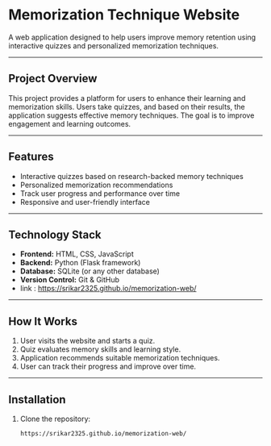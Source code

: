 
# Memorization Technique Website

A web application designed to help users improve memory retention using interactive quizzes and personalized memorization techniques.

---

## **Project Overview**
This project provides a platform for users to enhance their learning and memorization skills. Users take quizzes, and based on their results, the application suggests effective memory techniques. The goal is to improve engagement and learning outcomes.

---

## **Features**
- Interactive quizzes based on research-backed memory techniques
- Personalized memorization recommendations
- Track user progress and performance over time
- Responsive and user-friendly interface

---

## **Technology Stack**
- **Frontend:** HTML, CSS, JavaScript
- **Backend:** Python (Flask framework)
- **Database:** SQLite (or any other database)
- **Version Control:** Git & GitHub
- link :  https://srikar2325.github.io/memorization-web/

---

## **How It Works**
1. User visits the website and starts a quiz.
2. Quiz evaluates memory skills and learning style.
3. Application recommends suitable memorization techniques.
4. User can track their progress and improve over time.

---

## **Installation**
1. Clone the repository:
   ```bash
   https://srikar2325.github.io/memorization-web/
